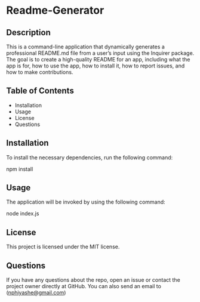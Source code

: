# Readme-Generator

## Description

This is a command-line application that dynamically generates a professional README.md file from a user’s input using the Inquirer package. The goal is to create a high-quality README for an app, including what the app is for, how to use the app, how to install it, how to report issues, and how to make contributions.

## Table of Contents

* Installation
* Usage
* License
* Questions

## Installation

To install the necessary dependencies, run the following command:

npm install

## Usage

The application will be invoked by using the following command:

node index.js

## License

This project is licensed under the MIT license.

## Questions

If you have any questions about the repo, open an issue or contact the project owner directly at GitHub. You can also send an email to (<nphiyashe@gmail.com>)
